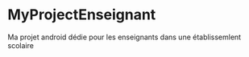 # MyProjectEnseignant
Ma projet android dédie pour les enseignants dans une établissemlent scolaire
